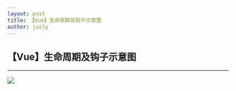 ```yaml
---
layout: post
title: 【Vue】生命周期及钩子示意图
author: juily
---
```

## 【Vue】生命周期及钩子示意图
-----
![](https://juilyhui.github.io/images/posts/vue-life-cycle.png)
